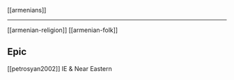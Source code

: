 [[armenians]]

---

[[armenian-religion]]
[[armenian-folk]]


## Epic
[[petrosyan2002]] IE & Near Eastern